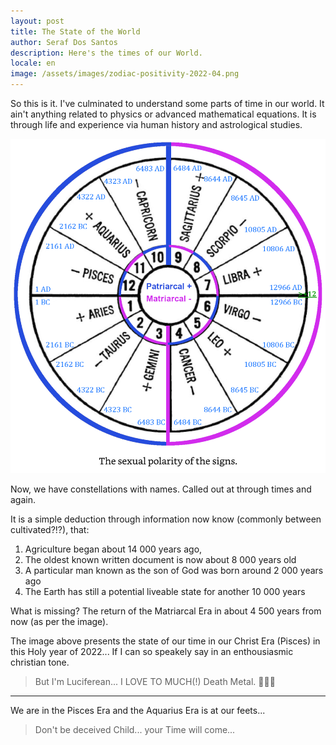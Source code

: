 ```yaml
---
layout: post
title: The State of the World
author: Seraf Dos Santos
description: Here's the times of our World.
locale: en
image: /assets/images/zodiac-positivity-2022-04.png
---
```


So this is it. I've culminated to understand some parts of time in our world. It ain't anything related to physics or advanced mathematical equations. It is through life and experience via human history and astrological studies.

![An image of time through our Zodiac in 2022](/assets/images/zodiac-positivity-2022-04.png)

Now, we have constellations with names. Called out at through times and again.

It is a simple deduction through information now know (commonly between cultivated?!?), that:

1. Agriculture began about 14 000 years ago,
2. The oldest known written document is now about 8 000 years old
3. A particular man known as the son of God was born around 2 000 years ago
4. The Earth has still a potential liveable state for another 10 000 years

What is missing? The return of the Matriarcal Era in about 4 500 years from now (as per the image).

The image above presents the state of our time in our Christ Era (Pisces) in this Holy year of 2022... If I can so speakely say in an enthousiasmic christian tone.

> But I'm Luciferean... I LOVE TO MUCH(!) Death Metal. 🤘🤘🤘

---

We are in the Pisces Era and the Aquarius Era is at our feets...

> Don't be deceived Child... your Time will come...